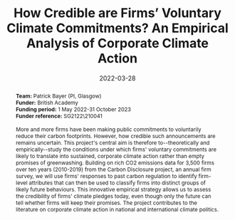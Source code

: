 ---
title: "How Credible are Firms’ Voluntary Climate Commitments? An Empirical Analysis of Corporate Climate Action"
authors:
- admin
author_notes:
date: "2022-03-28"
doi: ""

# Publication type.
# Accepts a single type but formatted as a YAML list (for Hugo requirements).
# Enter a publication type from the CSL standard.
publication_types: ["generic"]

abstract: <b> Team:</b> Patrick Bayer (PI, Glasgow) <br> <b> Funder:</b> British Academy <br> <b> Funding period:</b> 1 May 2022-31 October 2023 <br> <b> Funder reference:</b> SG2122\\210041 <br><br> More and more firms have been making public commitments to voluntarily reduce their carbon footprints. However, how credible such announcements are remains uncertain. This project's central aim is therefore to--theoretically and empirically--study the conditions under which firms' voluntary commitments are likely to translate into sustained, corporate climate action rather than empty promises of greenwashing. Building on rich CO2 emissions data for 3,500 firms over ten years (2010-2019) from the Carbon Disclosure project, an annual firm survey, we will use firms' responses to past carbon regulation to identify firm-level attributes that can then be used to classify firms into distinct groups of likely future behaviours. This innovative empirical strategy allows us to assess the credibility of firms' climate pledges today, even though only the future can tell whether firms will keep their promises. The project contributes to the literature on corporate climate action in national and international climate politics.

---